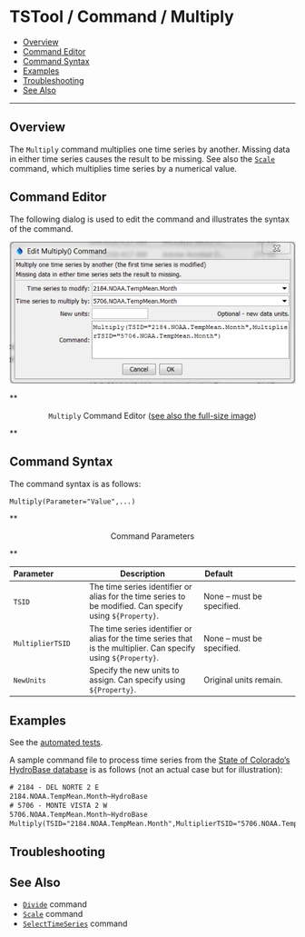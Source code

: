 # TSTool / Command / Multiply #

* [Overview](#overview)
* [Command Editor](#command-editor)
* [Command Syntax](#command-syntax)
* [Examples](#examples)
* [Troubleshooting](#troubleshooting)
* [See Also](#see-also)

-------------------------

## Overview ##

The `Multiply` command multiplies one time series by another.
Missing data in either time series causes the result to be missing.
See also the [`Scale`](../Scale/Scale.md) command, which multiplies time series by a numerical value.  

## Command Editor ##

The following dialog is used to edit the command and illustrates the syntax of the command.

![Multiply](Multiply.png)

**<p style="text-align: center;">
`Multiply` Command Editor (<a href="../Multiply.png">see also the full-size image</a>)
</p>**

## Command Syntax ##

The command syntax is as follows:

```text
Multiply(Parameter="Value",...)
```
**<p style="text-align: center;">
Command Parameters
</p>**

|**Parameter**&nbsp;&nbsp;&nbsp;&nbsp;&nbsp;&nbsp;&nbsp;&nbsp;&nbsp;&nbsp;&nbsp;&nbsp;&nbsp;|**Description**|**Default**&nbsp;&nbsp;&nbsp;&nbsp;&nbsp;&nbsp;&nbsp;&nbsp;&nbsp;&nbsp;&nbsp;&nbsp;&nbsp;&nbsp;&nbsp;&nbsp;&nbsp;&nbsp;&nbsp;&nbsp;&nbsp;&nbsp;&nbsp;&nbsp;&nbsp;&nbsp;&nbsp;|
|--------------|-----------------|-----------------|
|`TSID`|The time series identifier or alias for the time series to be modified.  Can specify using `${Property}`.|None – must be specified.|
|`MultiplierTSID`|The time series identifier or alias for the time series that is the multiplier.  Can specify using `${Property}`.|None – must be specified.|
|`NewUnits`|Specify the new units to assign.  Can specify using `${Property}`.|Original units remain.|

## Examples ##

See the [automated tests](https://github.com/OpenCDSS/cdss-app-tstool-test/tree/master/test/regression/commands/general/Multiply).

A sample command file to process time series from the [State of Colorado’s HydroBase database](../../datastore-ref/CO-HydroBase/CO-HydroBase.md)
is as follows (not an actual case but for illustration):

```text
# 2184 - DEL NORTE 2 E
2184.NOAA.TempMean.Month~HydroBase
# 5706 - MONTE VISTA 2 W
5706.NOAA.TempMean.Month~HydroBase
Multiply(TSID="2184.NOAA.TempMean.Month",MultiplierTSID="5706.NOAA.TempMean.Month")
```
## Troubleshooting ##

## See Also ##

* [`Divide`](../Divide/Divide.md) command
* [`Scale`](../Scale/Scale.md) command
* [`SelectTimeSeries`](../SelectTimeSeries/SelectTimeSeries.md) command
